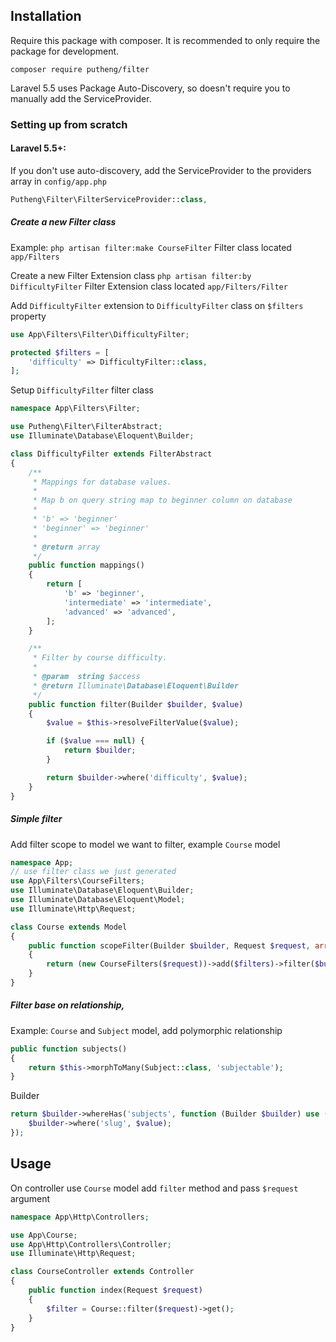 Installation
------------

Require this package with composer. It is recommended to only require the package for development.
```
composer require putheng/filter
```

Laravel 5.5 uses Package Auto-Discovery, so doesn't require you to manually add the ServiceProvider.

### Setting up from scratch

#### Laravel 5.5+:
If you don't use auto-discovery, add the ServiceProvider to the providers array in `config/app.php`
```php
Putheng\Filter\FilterServiceProvider::class,
```

##### Create a new Filter class

Example:
`php artisan filter:make CourseFilter`
Filter class located `app/Filters`

Create a new Filter Extension class
`php artisan filter:by DifficultyFilter`
Filter Extension class located `app/Filters/Filter`

Add `DifficultyFilter` extension to `DifficultyFilter` class on `$filters` property
```php
use App\Filters\Filter\DifficultyFilter;

protected $filters = [
    'difficulty' => DifficultyFilter::class,
];
```

Setup `DifficultyFilter` filter class
```php
namespace App\Filters\Filter;

use Putheng\Filter\FilterAbstract;
use Illuminate\Database\Eloquent\Builder;

class DifficultyFilter extends FilterAbstract
{
    /**
     * Mappings for database values.
     * 
     * Map b on query string map to beginner column on database
     * 
     * 'b' => 'beginner'
     * 'beginner' => 'beginner'
     * 
     * @return array
     */
    public function mappings()
    {
        return [
            'b' => 'beginner',
            'intermediate' => 'intermediate',
            'advanced' => 'advanced',
        ];
    }

    /**
     * Filter by course difficulty.
     *
     * @param  string $access
     * @return Illuminate\Database\Eloquent\Builder
     */
    public function filter(Builder $builder, $value)
    {
        $value = $this->resolveFilterValue($value);

        if ($value === null) {
            return $builder;
        }

        return $builder->where('difficulty', $value);
    }
}
```

##### Simple filter
Add filter scope to model we want to filter, example `Course` model
```php
namespace App;
// use filter class we just generated
use App\Filters\CourseFilters;
use Illuminate\Database\Eloquent\Builder;
use Illuminate\Database\Eloquent\Model;
use Illuminate\Http\Request;

class Course extends Model
{
    public function scopeFilter(Builder $builder, Request $request, array $filters = [])
    {
        return (new CourseFilters($request))->add($filters)->filter($builder);
    }
}

```

##### Filter base on relationship,
Example: `Course` and `Subject` model,
add polymorphic relationship
```php
public function subjects()
{
    return $this->morphToMany(Subject::class, 'subjectable');
}
```

Builder
```php
return $builder->whereHas('subjects', function (Builder $builder) use ($value) {
    $builder->where('slug', $value);
});
```



## Usage

On controller use `Course` model add `filter` method and pass `$request` argument
```php
namespace App\Http\Controllers;

use App\Course;
use App\Http\Controllers\Controller;
use Illuminate\Http\Request;

class CourseController extends Controller
{
    public function index(Request $request)
    {
        $filter = Course::filter($request)->get();
    }
}

```